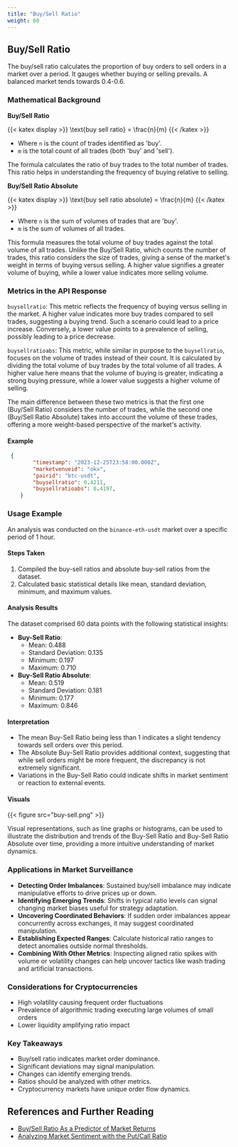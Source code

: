 ```yaml
---
title: "Buy/Sell Ratio"
weight: 60
---
```


## Buy/Sell Ratio

The buy/sell ratio calculates the proportion of buy orders to sell orders in a market over a period. It gauges whether buying or selling prevails. A balanced market tends towards 0.4-0.6.

### Mathematical Background

**Buy/Sell Ratio**

{{< katex display >}}
\text{buy sell ratio} = \frac{n}{m}
{{< /katex >}}

- Where `n` is the count of trades identified as 'buy'.
- `m` is the total count of all trades (both 'buy' and 'sell').

The formula calculates the ratio of buy trades to the total number of trades. This ratio helps in understanding the frequency of buying relative to selling. 

**Buy/Sell Ratio Absolute**

{{< katex display >}}
\text{buy sell ratio absolute} = \frac{n}{m}
{{< /katex >}}

- Where `n` is the sum of volumes of trades that are 'buy'.
- `m` is the sum of volumes of all trades.

This formula measures the total volume of buy trades against the total volume of all trades. Unlike the Buy/Sell Ratio, which counts the number of trades, this ratio considers the size of trades, giving a sense of the market's weight in terms of buying versus selling. A higher value signifies a greater volume of buying, while a lower value indicates more selling volume. 

### Metrics in the API Response

`buysellratio`: This metric reflects the frequency of buying versus selling in the market. A higher value indicates more buy trades compared to sell trades, suggesting a buying trend. Such a scenario could lead to a price increase. Conversely, a lower value points to a prevalence of selling, possibly leading to a price decrease.

`buysellratioabs`: This metric, while similar in purpose to the `buysellratio`, focuses on the volume of trades instead of their count. It is calculated by dividing the total volume of buy trades by the total volume of all trades. A higher value here means that the volume of buying is greater, indicating a strong buying pressure, while a lower value suggests a higher volume of selling.

The main difference between these two metrics is that the first one (Buy/Sell Ratio) considers the number of trades, while the second one (Buy/Sell Ratio Absolute) takes into account the volume of these trades, offering a more weight-based perspective of the market's activity.

#### Example 

```json
 {
        "timestamp": "2023-12-25T23:58:00.000Z",
        "marketvenueid": "okx",
        "pairid": "btc-usdt",
        "buysellratio": 0.4211,
        "buysellratioabs": 0.4197,
    }
```

### Usage Example

An analysis was conducted on the `binance-eth-usdt` market over a specific period of 1 hour. 

#### Steps Taken

1. Compiled the buy-sell ratios and absolute buy-sell ratios from the dataset.
2. Calculated basic statistical details like mean, standard deviation, minimum, and maximum values.

#### Analysis Results

The dataset comprised 60 data points with the following statistical insights:
- **Buy-Sell Ratio**: 
  - Mean: 0.488
  - Standard Deviation: 0.135
  - Minimum: 0.197
  - Maximum: 0.710
- **Buy-Sell Ratio Absolute**:
  - Mean: 0.519
  - Standard Deviation: 0.181
  - Minimum: 0.177
  - Maximum: 0.846

#### Interpretation

- The mean Buy-Sell Ratio being less than 1 indicates a slight tendency towards sell orders over this period.
- The Absolute Buy-Sell Ratio provides additional context, suggesting that while sell orders might be more frequent, the discrepancy is not extremely significant.
- Variations in the Buy-Sell Ratio could indicate shifts in market sentiment or reaction to external events.

#### Visuals

{{< figure src="buy-sell.png" >}}

Visual representations, such as line graphs or histograms, can be used to illustrate the distribution and trends of the Buy-Sell Ratio and Buy-Sell Ratio Absolute over time, providing a more intuitive understanding of market dynamics.

### Applications in Market Surveillance

- **Detecting Order Imbalances**: Sustained buy/sell imbalance may indicate manipulative efforts to drive prices up or down.
- **Identifying Emerging Trends**: Shifts in typical ratio levels can signal changing market biases useful for strategy adaptation. 
- **Uncovering Coordinated Behaviors**: If sudden order imbalances appear concurrently across exchanges, it may suggest coordinated manipulation.
- **Establishing Expected Ranges**: Calculate historical ratio ranges to detect anomalies outside normal thresholds.
- **Combining With Other Metrics**: Inspecting aligned ratio spikes with volume or volatility changes can help uncover tactics like wash trading and artificial transactions.

### Considerations for Cryptocurrencies

- High volatility causing frequent order fluctuations
- Prevalence of algorithmic trading executing large volumes of small orders
- Lower liquidity amplifying ratio impact

### Key Takeaways

- Buy/sell ratio indicates market order dominance.
- Significant deviations may signal manipulation. 
- Changes can identify emerging trends.
- Ratios should be analyzed with other metrics.
- Cryptocurrency markets have unique order flow dynamics.

## References and Further Reading

- [Buy/Sell Ratio As a Predictor of Market Returns](https://www.aaii.com/journal/article/buy-sell-ratio-as-a-predictor-of-market-returns)
- [Analyzing Market Sentiment with the Put/Call Ratio](https://www.investopedia.com/articles/active-trading/051215/analyzing-market-sentiment-putcall-ratio.asp)
